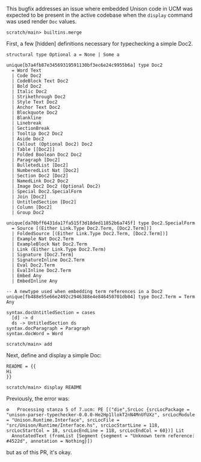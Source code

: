 This bugfix addresses an issue where embedded Unison code in UCM was expected to be present in the active codebase when the `display` command was used render `Doc` values.

```ucm:hide
scratch/main> builtins.merge
```

First, a few \[hidden] definitions necessary for typechecking a simple Doc2.

```unison:hide:all
structural type Optional a = None | Some a

unique[b7a4fb87e34569319591130bf3ec6e24c9955b6a] type Doc2
  = Word Text
  | Code Doc2
  | CodeBlock Text Doc2
  | Bold Doc2
  | Italic Doc2
  | Strikethrough Doc2
  | Style Text Doc2
  | Anchor Text Doc2
  | Blockquote Doc2
  | Blankline
  | Linebreak
  | SectionBreak
  | Tooltip Doc2 Doc2
  | Aside Doc2
  | Callout (Optional Doc2) Doc2
  | Table [[Doc2]]
  | Folded Boolean Doc2 Doc2
  | Paragraph [Doc2]
  | BulletedList [Doc2]
  | NumberedList Nat [Doc2]
  | Section Doc2 [Doc2]
  | NamedLink Doc2 Doc2
  | Image Doc2 Doc2 (Optional Doc2)
  | Special Doc2.SpecialForm
  | Join [Doc2]
  | UntitledSection [Doc2]
  | Column [Doc2]
  | Group Doc2

unique[da70bff6431da17fa515f3d18ded11852b6a745f] type Doc2.SpecialForm
  = Source [(Either Link.Type Doc2.Term, [Doc2.Term])]
  | FoldedSource [(Either Link.Type Doc2.Term, [Doc2.Term])]
  | Example Nat Doc2.Term
  | ExampleBlock Nat Doc2.Term
  | Link (Either Link.Type Doc2.Term)
  | Signature [Doc2.Term]
  | SignatureInline Doc2.Term
  | Eval Doc2.Term
  | EvalInline Doc2.Term
  | Embed Any
  | EmbedInline Any

-- A newtype used when embedding term references in a Doc2
unique[fb488e55e66e2492c2946388e4e846450701db04] type Doc2.Term = Term Any

syntax.docUntitledSection = cases
  [d] -> d
  ds -> UntitledSection ds
syntax.docParagraph = Paragraph
syntax.docWord = Word
```

```ucm
scratch/main> add
```

Next, define and display a simple Doc:
```unison:hide
README = {{
Hi
}}
```

```ucm
scratch/main> display README
```

Previously, the error was:

```
⚙️   Processing stanza 5 of 7.ucm: PE [("die",SrcLoc {srcLocPackage = "unison-parser-typechecker-0.0.0-He2Hp1llokT2nN4MnUfUXz", srcLocModule = "Unison.Runtime.Interface", srcLocFile = "src/Unison/Runtime/Interface.hs", srcLocStartLine = 118, srcLocStartCol = 18, srcLocEndLine = 118, srcLocEndCol = 60})] Lit
  AnnotatedText (fromList [Segment {segment = "Unknown term reference: #4522d", annotation = Nothing}])
```

but as of this PR, it's okay.
